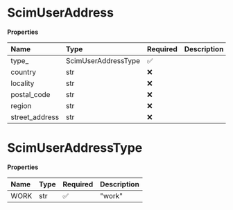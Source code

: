 # ScimUserAddress

**Properties**

| Name           | Type                | Required | Description |
| :------------- | :------------------ | :------- | :---------- |
| type\_         | ScimUserAddressType | ✅       |             |
| country        | str                 | ❌       |             |
| locality       | str                 | ❌       |             |
| postal_code    | str                 | ❌       |             |
| region         | str                 | ❌       |             |
| street_address | str                 | ❌       |             |

# ScimUserAddressType

**Properties**

| Name | Type | Required | Description |
| :--- | :--- | :------- | :---------- |
| WORK | str  | ✅       | "work"      |

<!-- This file was generated by liblab | https://liblab.com/ -->
